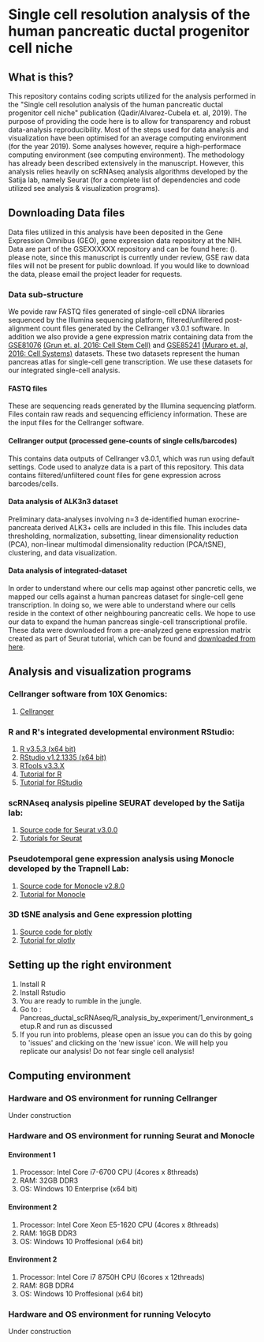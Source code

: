 # Single cell resolution analysis of the human pancreatic ductal progenitor cell niche

## What is this?
This repository contains coding scripts utilized for the analysis performed in the "Single cell resolution analysis of the human pancreatic ductal progenitor cell niche" publication (Qadir/Alvarez-Cubela et. al, 2019). The purpose of providing the code here is to allow for transparency and robust data-analysis reproducibility. Most of the steps used for data analysis and visualization have been optimised for an average computing environment (for the year 2019). Some analyses however, require a high-performace computing environment (see computing environment). The methodology has already been described extensively in the manuscript. However, this analysis relies heavily on scRNAseq analysis algorithms developed by the Satija lab, namely Seurat (for a complete list of dependencies and code utilized see analysis & visualization programs).

## Downloading Data files
Data files utilized in this analysis have been deposited in the Gene Expression Omnibus (GEO), gene expression data repository at the NIH. Data are part of the GSEXXXXXX repository and can be found here: (). please note, since this manuscript is currently under review, GSE raw data files will not be present for public download. If you would like to download the data, please email the project leader for requests. 

### Data sub-structure
We povide raw FASTQ files generated of single-cell cDNA libraries sequenced by the Illumina sequencing platform, filtered/unfiltered post-alignment count files generated by the Cellranger v3.0.1 software. In addition we also provide a gene expression matrix containing data from the [GSE81076](https://www.ncbi.nlm.nih.gov/geo/query/acc.cgi?acc=GSE81076) [(Grun et. al, 2016: Cell Stem Cell)](https://www.sciencedirect.com/science/article/pii/S1934590916300947?via%3Dihub) and [GSE85241](https://www.ncbi.nlm.nih.gov/geo/query/acc.cgi?acc=GSE85241) [(Muraro et. al, 2016: Cell Systems)](https://www.sciencedirect.com/science/article/pii/S2405471216302927?via%3Dihub) datasets. These two datasets represent the human pancreas atlas for single-cell gene transcription. We use these datasets for our integrated single-cell analysis.

#### FASTQ files
These are sequencing reads generated by the Illumina sequencing platform. Files contain raw reads and sequencing efficiency information.
These are the input files for the Cellranger software.

#### Cellranger output (processed gene-counts of single cells/barcodes)
This contains data outputs of Cellranger v3.0.1, which was run using default settings. Code used to analyze data is a part of this repository. This data contains filtered/unfiltered count files for gene expression across barcodes/cells. 

#### Data analysis of ALK3n3 dataset
Preliminary data-analyses involving n=3 de-identified human exocrine-pancreata derived ALK3+ cells are included in this file. This includes data thresholding, normalization, subsetting, linear dimensionality reduction (PCA), non-linear multimodal dimensionality reduction (PCA/tSNE), clustering, and data visualization.

#### Data analysis of integrated-dataset
In order to understand where our cells map against other pancretic cells, we mapped our cells against a human pancreas dataset for single-cell gene transcription. In doing so, we were able to understand where our cells reside in the context of other neighbouring pancreatic cells. We hope to use our data to expand the human pancreas single-cell transcriptional profile. These data were downloaded from a pre-analyzed gene expression matrix created as part of Seurat tutorial, which can be found and [downloaded from here](https://satijalab.org/seurat/v3.0/pancreas_integration_label_transfer.html).

## Analysis and visualization programs
### Cellranger software from 10X Genomics:
1. [Cellranger](https://support.10xgenomics.com/single-cell-gene-expression/software/pipelines/latest/installation)

### R and R's integrated developmental environment RStudio:
1. [R v3.5.3 (x64 bit)](https://cran.r-project.org/bin/windows/base/old/)
2. [RStudio v1.2.1335 (x64 bit)](https://www.rstudio.com/products/rstudio/download/)
3. [RTools v3.3.X](https://cran.r-project.org/bin/windows/Rtools/index.html)
4. [Tutorial for R](https://cran.r-project.org/doc/manuals/r-release/R-intro.html)
5. [Tutorial for RStudio](https://resources.rstudio.com/)

### scRNAseq analysis pipeline SEURAT developed by the Satija lab:
1. [Source code for Seurat v3.0.0](https://cran.r-project.org/web/packages/Seurat/index.html)
2. [Tutorials for Seurat](https://satijalab.org/seurat/)

### Pseudotemporal gene expression analysis using Monocle developed by the Trapnell Lab:
1. [Source code for Monocle v2.8.0](https://bioconductor.org/packages/release/bioc/html/monocle.html)
2. [Tutorial for Monocle](http://cole-trapnell-lab.github.io/monocle-release/docs/#constructing-single-cell-trajectories)

### 3D tSNE analysis and Gene expression plotting
1. [Source code for plotly](https://cran.r-project.org/web/packages/plotly/index.html)
2. [Tutorial for plotly](https://plot.ly/r/)

## Setting up the right environment
1. Install R
2. Install Rstudio
3. You are ready to rumble in the jungle. 
4. Go to : Pancreas_ductal_scRNAseq/R_analysis_by_experiment/1_environment_setup.R and run as discussed
5. If you run into problems, please open an issue you can do this by going to 'issues' and clicking on the 'new issue' icon. We will help you replicate our analysis! Do not fear single cell analysis!

## Computing environment
### Hardware and OS environment for running Cellranger
Under construction

### Hardware and OS environment for running Seurat and Monocle
#### Environment 1
1. Processor: Intel Core i7-6700 CPU (4cores x 8threads)
2. RAM: 32GB DDR3
3. OS: Windows 10 Enterprise (x64 bit)

#### Environment 2
1. Processor: Intel Core Xeon E5-1620 CPU (4cores x 8threads)
2. RAM: 16GB DDR3
3. OS: Windows 10 Proffesional (x64 bit)

#### Environment 2
1. Processor: Intel Core i7 8750H CPU (6cores x 12threads)
2. RAM: 8GB DDR4
3. OS: Windows 10 Proffesional (x64 bit)

### Hardware and OS environment for running Velocyto
Under construction
